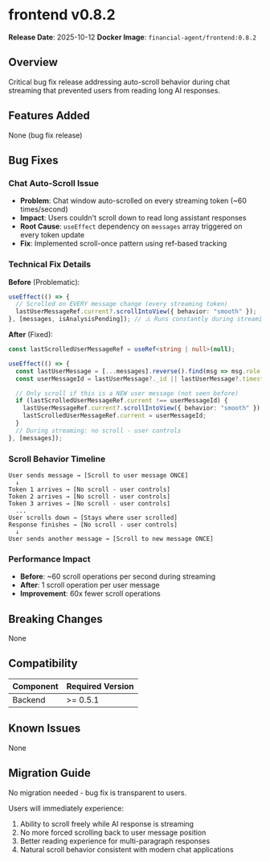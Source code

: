 # frontend v0.8.2

**Release Date**: 2025-10-12
**Docker Image**: `financial-agent/frontend:0.8.2`

## Overview

Critical bug fix release addressing auto-scroll behavior during chat streaming that prevented users from reading long AI responses.

## Features Added

None (bug fix release)

## Bug Fixes

### Chat Auto-Scroll Issue
- **Problem**: Chat window auto-scrolled on every streaming token (~60 times/second)
- **Impact**: Users couldn't scroll down to read long assistant responses
- **Root Cause**: `useEffect` dependency on `messages` array triggered on every token update
- **Fix**: Implemented scroll-once pattern using ref-based tracking

### Technical Fix Details

**Before** (Problematic):
```typescript
useEffect(() => {
  // Scrolled on EVERY message change (every streaming token)
  lastUserMessageRef.current?.scrollIntoView({ behavior: "smooth" });
}, [messages, isAnalysisPending]); // ⚠️ Runs constantly during streaming
```

**After** (Fixed):
```typescript
const lastScrolledUserMessageRef = useRef<string | null>(null);

useEffect(() => {
  const lastUserMessage = [...messages].reverse().find(msg => msg.role === "user");
  const userMessageId = lastUserMessage?._id || lastUserMessage?.timestamp;

  // Only scroll if this is a NEW user message (not seen before)
  if (lastScrolledUserMessageRef.current !== userMessageId) {
    lastUserMessageRef.current?.scrollIntoView({ behavior: "smooth" });
    lastScrolledUserMessageRef.current = userMessageId;
  }
  // During streaming: no scroll - user controls
}, [messages]);
```

### Scroll Behavior Timeline
```
User sends message → [Scroll to user message ONCE]
  ↓
Token 1 arrives → [No scroll - user controls]
Token 2 arrives → [No scroll - user controls]
Token 3 arrives → [No scroll - user controls]
  ...
User scrolls down → [Stays where user scrolled]
Response finishes → [No scroll - user controls]
  ↓
User sends another message → [Scroll to new message ONCE]
```

### Performance Impact
- **Before**: ~60 scroll operations per second during streaming
- **After**: 1 scroll operation per user message
- **Improvement**: 60x fewer scroll operations

## Breaking Changes

None

## Compatibility

| Component | Required Version |
|-----------|-----------------|
| Backend | >= 0.5.1 |

## Known Issues

None

## Migration Guide

No migration needed - bug fix is transparent to users.

Users will immediately experience:
1. Ability to scroll freely while AI response is streaming
2. No more forced scrolling back to user message position
3. Better reading experience for multi-paragraph responses
4. Natural scroll behavior consistent with modern chat applications
